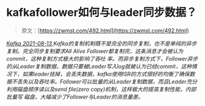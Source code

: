 <!--yml
category: 未分类
date: 0001-01-01 00:00:00
--->

# kafkafollower如何与leader同步数据？

> 原文：[https://zwmst.com/492.html](https://zwmst.com/492.html)

   [ *Kafka* ](https://zwmst.com/kafka)*[ <time datetime="2021-08-14T06:56:44+08:00"> 2021-08-13 </time> ](https://zwmst.com/492.html)  Kafka的复制机制既不是完全的同步复制，也不是单纯的异步复制。完全同步复制要求All Alive Follower都复制完，这条消息才会被认为commit，这种复制方式极大的影响了吞吐 率。而异步复制方式下，Follower异步的从Leader复制数据，数据只要被Leader写入log就被认为已经commit，这种情况下，如果leader挂掉，会丢失数据，kafka使用ISR的方式很好的均衡了确保数据不丢失以及吞吐率。Follower可以批量的从Leader复制数据，而且Leader充分利用磁盘顺序读以及send file(zero copy)机制，这样极大的提高复制性能，内部批量写 磁盘，大幅减少了Follower与Leader的消息量差。*